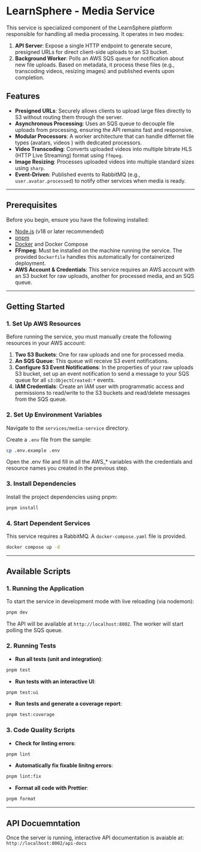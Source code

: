 # LearnSphere - Media Service

This service is specialized component of the LearnSphere platform responsible for handling all media processing. It operates in two modes:

1. **API Server**: Expose a single HTTP endpoint to generate secure, presigned URLs for direct client-side uploads to an S3 bucket.
2. **Background Worker**: Polls an AWS SQS queue for notification about new file uploads. Based on metadata, it process these files (e.g., transcoding videos, resizing images) and published events upon completion.

## Features

- **Presigned URLs**: Securely allows clients to upload large files directly to S3 without routing them through the server.
- **Asynchronous Processing**: Uses an SQS queue to decouple file uploads from processing, ensuring the API remains fast and responsive.
- **Modular Processors**: A worker architecture that can handle differnet file types (avatars, videos ) with dedicated processors.
- **Video Transcoding**: Converts uploaded videos into multiple bitrate HLS (HTTP Live Streaming) format using `ffmpeg`.
- **Image Resizing**: Processes uploaded videos into multiple standard sizes using `sharp`.
- **Event-Driven**: Published events to RabbitMQ (e.g., `user.avatar.processed`) to notify other services when media is ready.

---

## Prerequisites

Before you begin, ensure you have the following installed:

- [Node.js](https://nodejs.org/) (v18 or later recommended)
- [pnpm](https://pnpm.io/installation)
- [Docker](https://www.docker.com/get-started/) and Docker Compose
- **FFmpeg**: Must be installed on the machine running the service. The provided `Dockerfile` handles this automatically for containerized deployment.
- **AWS Account & Credentials**: This service requires an AWS account with an S3 bucket for raw uploads, another for processed media, and an SQS queue.

---

## Getting Started

### 1. Set Up AWS Resources

Before running the service, you must manually create the following resources in your AWS account:

1.  **Two S3 Buckets**: One for raw uploads and one for processed media.
2.  **An SQS Queue**: This queue will receive S3 event notifications.
3.  **Configure S3 Event Notifications**: In the properties of your raw uploads S3 bucket, set up an event notification to send a message to your SQS queue for all `s3:ObjectCreated:*` events.
4.  **IAM Credentials**: Create an IAM user with programmatic access and permissions to read/write to the S3 buckets and read/delete messages from the SQS queue.

### 2. Set Up Environment Variables

Navigate to the `services/media-service` directory.

Create a `.env` file from the sample:

```bash
cp .env.example .env
```

Open the .env file and fill in all the AWS\_\* variables with the credentials and resource names you created in the previous step.

### 3. Install Dependencies

Install the project dependencies using pnpm:

```bash
pnpm install
```

### 4. Start Dependent Services

This service requires a RabbitMQ. A `docker-compose.yaml` file is provided.

```bash
docker compose up -d
```

---

## Available Scripts

### 1. Running the Application

To start the service in development mode with live reloading (via nodemon):

```bash
pnpm dev
```

The API will be available at `http://localhost:8002`. The worker will start polling the SQS queue.

### 2. Running Tests

- **Run all tests (unit and integration)**:

```bash
pnpm test
```

- **Run tests with an interactive UI**:

```bash
pnpm test:ui
```

- **Run tests and generate a coverage report**:

```bash
pnpm test:coverage
```

### 3. Code Quality Scripts

- **Check for linting errors**:

```bash
pnpm lint
```

- **Automatically fix fixable linitng errors**:

```bash
pnpm lint:fix
```

- **Format all code with Prettier**:

```bash
pnpm format
```

---

## API Docuemntation

Once the server is running, interactive API documentation is avaiable at: `http://localhost:8002/api-docs`
